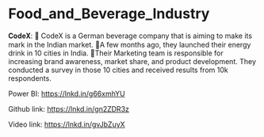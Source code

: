 # Food_and_Beverage_Industry

𝐂𝐨𝐝𝐞𝐗:
  📌 CodeX is a German beverage company that is aiming to make its mark in the Indian market. 
    📌A few months ago, they launched their energy drink in 10 cities in India.
📌Their Marketing team is responsible for increasing brand awareness, market share, and product development. They conducted a survey in those 10 cities and received results from 10k respondents.

Power BI: https://lnkd.in/g66xmhYU

Github link: https://lnkd.in/gn2ZDR3z

Video link: https://lnkd.in/gvJbZuyX
